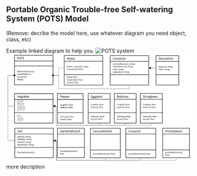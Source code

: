 ## **P**ortable **O**rganic **T**rouble-free **S**elf-watering System (**POTS**) Model

(Remove: decribe the model here, use whatever diagram you need object, class, etc)



Example linked diagram to help you.
![POTS system](../../images/class_example_diagram.png)
![HighLevel](images/POTS-ClassDiagram.PNG)
more decription